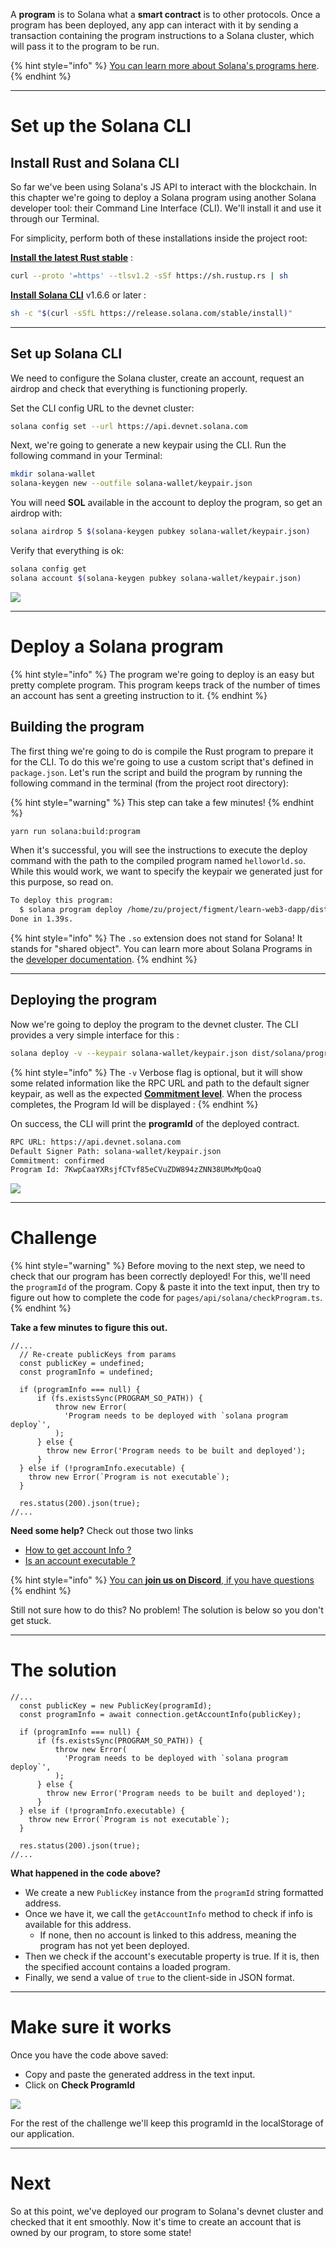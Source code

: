 A **program** is to Solana what a **smart contract** is to other protocols. Once a program has been deployed, any app can interact with it by sending a transaction containing the program instructions to a Solana cluster, which will pass it to the program to be run.

{% hint style="info" %}
[You can learn more about Solana's programs here](https://docs.solana.com/developing/on-chain-programs/overview).
{% endhint %}

-----------------------------------------

# Set up the Solana CLI

## Install Rust and Solana CLI

So far we've been using Solana's JS API to interact with the blockchain. In this chapter we're going to deploy a Solana program using another Solana developer tool: their Command Line Interface (CLI). We'll install it and use it through our Terminal.

For simplicity, perform both of these installations inside the project root:

[**Install the latest Rust stable**](https://rustup.rs) : 

```bash
curl --proto '=https' --tlsv1.2 -sSf https://sh.rustup.rs | sh
```

[**Install Solana CLI**](https://docs.solana.com/cli/install-solana-cli-tools) v1.6.6 or later :

```bash
sh -c "$(curl -sSfL https://release.solana.com/stable/install)"
```

-----------------------------------------

## Set up Solana CLI

We need to configure the Solana cluster, create an account, request an airdrop and check that everything is functioning properly.

Set the CLI config URL to the devnet cluster:

```bash
solana config set --url https://api.devnet.solana.com
```

Next, we're going to generate a new keypair using the CLI. Run the following command in your Terminal:

```bash
mkdir solana-wallet
solana-keygen new --outfile solana-wallet/keypair.json
```

You will need **SOL** available in the account to deploy the program, so get an airdrop with:

```bash
solana airdrop 5 $(solana-keygen pubkey solana-wallet/keypair.json)
```

Verify that everything is ok:

```bash
solana config get
solana account $(solana-keygen pubkey solana-wallet/keypair.json)
```

![](../../../.gitbook/assets/solana-deploy-01-v3.gif)

-----------------------------------------
# Deploy a Solana program

{% hint style="info" %}
The program we're going to deploy is an easy but pretty complete program. This program keeps track of the number of times an account has sent a greeting instruction to it.
{% endhint %}


## Building the program

The first thing we're going to do is compile the Rust program to prepare it for the CLI. To do this we're going to use a custom script that's defined in `package.json`. Let's run the script and build the program by running the following command in the terminal (from the project root directory):

{% hint style="warning" %}
This step can take a few minutes!
{% endhint %}

```bash
yarn run solana:build:program
```

When it's successful, you will see the instructions to execute the deploy command with the path to the compiled program named `helloworld.so`. While this would work, we want to specify the keypair we generated just for this purpose, so read on.

```bash
To deploy this program:
  $ solana program deploy /home/zu/project/figment/learn-web3-dapp/dist/solana/program/helloworld.so
Done in 1.39s.
```

{% hint style="info" %}
The `.so` extension does not stand for Solana! It stands for "shared object". You can learn more about Solana Programs in the [developer documentation](https://docs.solana.com/developing/on-chain-programs/overview).
{% endhint %}

-----------------------------------------

## Deploying the program

Now we're going to deploy the program to the devnet cluster. The CLI provides a very simple interface for this :

```bash
solana deploy -v --keypair solana-wallet/keypair.json dist/solana/program/helloworld.so 
```

{% hint style="info" %}
The `-v` Verbose flag is optional, but it will show some related information like the RPC URL and path to the default signer keypair, as well as the expected [**Commitment level**](https://docs.solana.com/implemented-proposals/commitment). When the process completes, the Program Id will be displayed :
{% endhint %}

On success, the CLI will print the **programId** of the deployed contract.

```bash
RPC URL: https://api.devnet.solana.com
Default Signer Path: solana-wallet/keypair.json
Commitment: confirmed
Program Id: 7KwpCaaYXRsjfCTvf85eCVuZDW894zZNN38UMxMpQoaQ
```

![](../../../.gitbook/assets/solana-deploy-02-v3.gif)


-----------------------------------------

# Challenge

{% hint style="warning" %}
Before moving to the next step, we need to check that our program has been correctly deployed! For this, we'll need the `programId` of the program. Copy & paste it into the text input, then try to figure out how to complete the code for `pages/api/solana/checkProgram.ts`.
{% endhint %}

**Take a few minutes to figure this out.**

```tsx
//...
  // Re-create publicKeys from params
  const publicKey = undefined;
  const programInfo = undefined;

  if (programInfo === null) {
      if (fs.existsSync(PROGRAM_SO_PATH)) {
          throw new Error(
            'Program needs to be deployed with `solana program deploy`',
          );
      } else {
        throw new Error('Program needs to be built and deployed');
      }
  } else if (!programInfo.executable) {
    throw new Error(`Program is not executable`);
  }

  res.status(200).json(true);
//...
```

**Need some help?** Check out those two links
* [How to get account Info ?](https://solana-labs.github.io/solana-web3.js/classes/Connection.html#getAccountInfo)  
* [Is an account executable ?](https://solana-labs.github.io/solana-web3.js/modules.html#AccountInfo)

{% hint style="info" %}
[You can **join us on Discord**, if you have questions](https://discord.gg/fszyM7K)
{% endhint %}

Still not sure how to do this? No problem! The solution is below so you don't get stuck.

----------------------------------

# The solution

```tsx
//...
  const publicKey = new PublicKey(programId);
  const programInfo = await connection.getAccountInfo(publicKey);

  if (programInfo === null) {
      if (fs.existsSync(PROGRAM_SO_PATH)) {
          throw new Error(
            'Program needs to be deployed with `solana program deploy`',
          );
      } else {
        throw new Error('Program needs to be built and deployed');
      }
  } else if (!programInfo.executable) {
    throw new Error(`Program is not executable`);
  }

  res.status(200).json(true);
//...
```

**What happened in the code above?**

* We create a new `PublicKey` instance from the `programId` string formatted address.
* Once we have it, we call the `getAccountInfo` method to check if info is available for this address.
  * If none, then no account is linked to this address, meaning the program has not yet been deployed.
* Then we check if the account's executable property is true. If it is, then the specified account contains a loaded program.
* Finally, we send a value of `true` to the client-side in JSON format.

----------------------------------

# Make sure it works

Once you have the code above saved:
* Copy and paste the generated address in the text input.   
* Click on **Check ProgramId** 

![](../../../.gitbook/assets/solana-deploy-03-v3.gif)

For the rest of the challenge we'll keep this programId in the localStorage of our application.

----------------------------------

# Next

So at this point, we've deployed our program to Solana's devnet cluster and checked that it ent smoothly. Now it's time to create an account that is owned by our program, to store some state! 
